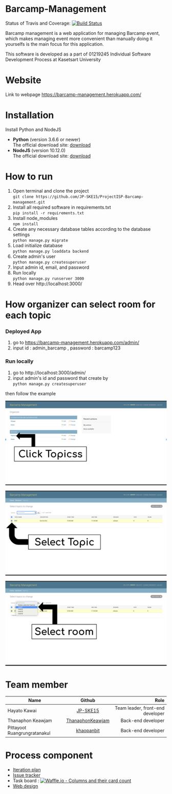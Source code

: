 # Barcamp-Management

Status of Travis and Coverage: [![Build Status](https://travis-ci.org/JP-SKE15/ProjectISP-Barcamp-management.svg?branch=master)](https://travis-ci.org/JP-SKE15/ProjectISP-Barcamp-management)


Barcamp management is a web application for managing Barcamp event, which makes managing event more convenient than manually doing it yourselfs is the main focus for this application.

This software is developed as a part of 01219245	Individual Software Development Process at Kasetsart University

# Website

Link to webpage https://barcamp-management.herokuapp.com/

# Installation
Install Python and NodeJS<br>
* **Python** (version 3.6.6 or newer) <br>
The official download site: [download](https://www.python.org/downloads/)
    <br>
* **NodeJS** (version 10.12.0)<br>
The official download site: [download](https://nodejs.org/en/)

# How to run
1. Open terminal and clone the project <br>
`git clone https://github.com/JP-SKE15/ProjectISP-Barcamp-management.git`
2. Install all required software in requirements.txt <br>
    `pip install -r requirements.txt`
3. Install node_modules <br>
    `npm install`
4. Create any necessary database tables according to the database settings <br>
    `python manage.py migrate`
5. Load initialize database <br>
    `python manage.py loaddata backend`
6. Create admin's user <br>
    `python manage.py createsuperuser`
7. Input admin id, email, and password
8. Run locally <br>
    `python manage.py runserver 3000`
9. Head over http://localhost:3000/

# How organizer can select room for each topic

### Deployed App
  1. go to https://barcamp-management.herokuapp.com/admin/
  2. input id : admin_barcamp , password : barcamp123

### Run locally
   1. go to http://localhost:3000/admin/
   2. input admin's id and password that create by <br>
    `python manage.py createsuperuser`

then follow the example

![click](/IterationPlan-and-Design/Django-admin/Click.png)
  
![topic](/IterationPlan-and-Design/Django-admin/topic.png)
  
![room](/IterationPlan-and-Design/Django-admin/room.png)

# Team member

| Name        | Github  | Role |
| ------------- |:-----:| -----: |
| Hayato Kawai       | [JP-SKE15](https://github.com/JP-SKE15) | Team leader, front-end developer |
| Thanaphon Keawjam     |   [ThanaphonKeawjam](https://github.com/ThanaphonKeawjam) | Back-end developer |
| Pittayoot Ruangrungratanakul |    [khaopanbit](https://github.com/khaopanbit) |  Back-end developer |


# Process component

- [Iteration plan](https://github.com/JP-SKE15/ProjectISP-Barcamp-management/wiki/Iteration-plan)
- [Issue tracker](https://github.com/JP-SKE15/ProjectISP-Barcamp-management/issues)
- Task board : [![Waffle.io - Columns and their card count](https://badge.waffle.io/JP-SKE15/ProjectISP-Barcamp-management.svg?columns=all)](https://waffle.io/JP-SKE15/ProjectISP-Barcamp-management)
- [Web design](https://github.com/JP-SKE15/ProjectISP-Barcamp-management/blob/master/IterationPlan-and-Design/design.md)
